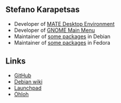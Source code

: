 <!--
.. link:
.. description:
.. tags: About
.. date: 2014-01-22 14:45:20
.. title: About
.. slug: about
-->

## Stefano Karapetsas

  * Developer of [MATE Desktop Environment](http://www.mate-desktop.org/)
  * Developer of [GNOME Main Menu](https://git.gnome.org/browse/gnome-main-menu/)
  * Maintainer of [some packages](http://qa.debian.org/developer.php?login=stefano@karapetsas.com) in Debian
  * Maintainer of [some packages](https://admin.fedoraproject.org/pkgdb/users/packages/stefanok) in Fedora

## Links

  * [GitHub](https://github.com/stefano-k)
  * [Debian wiki](http://wiki.debian.org/StefanoKarapetsas)
  * [Launchpad](https://launchpad.net/~stefano-karapetsas)
  * [Ohloh](https://www.ohloh.net/accounts/stefano-k)
